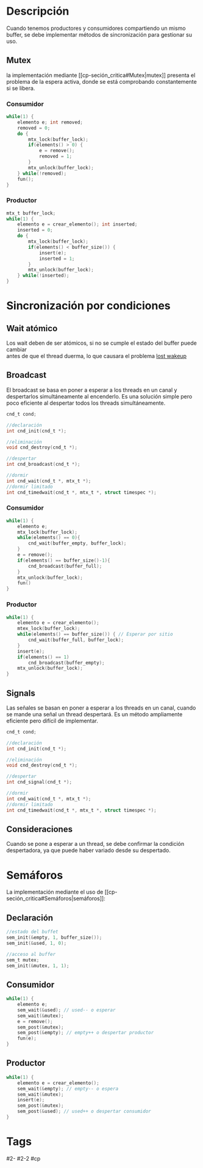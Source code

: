 # Descripción
Cuando tenemos productores y consumidores compartiendo un mismo buffer, se debe implementar métodos de sincronización para gestionar su uso.
## Mutex
la implementación mediante [[cp-seción_critica#Mutex|mutex]] presenta el problema de la espera activa, donde se está comprobando constantemente si se libera.
### Consumidor
```c
while(1) {  
	elemento e; int removed;  
	removed = 0;  
	do {  
		mtx_lock(buffer_lock);  
		if(elements() > 0) {  
			e = remove();  
			removed = 1;  
		}  
		mtx_unlock(buffer_lock);  
	} while(!removed);  
	fun();
}
```
### Productor
```c
mtx_t buffer_lock;
while(1) {
	elemento e = crear_elemento(); int inserted;
	inserted = 0;
	do {
		mtx_lock(buffer_lock);
		if(elements() < buffer_size()) {
			insert(e);
			inserted = 1;
		}
		mtx_unlock(buffer_lock);
	} while(!inserted);
}
```
# Sincronización por condiciones
## Wait atómico
Los wait deben de ser atómicos, si no se cumple el estado del buffer puede cambiar  
antes de que el thread duerma, lo que causara el problema [lost wakeup](https://docs.oracle.com/cd/E19120-01/open.solaris/816-5137/sync-30/index.html)
## Broadcast
El broadcast se basa en poner a esperar a los threads en un canal y despertarlos simultáneamente al encenderlo. Es una solución simple pero poco eficiente al despertar todos los threads simultáneamente.
```c
cnd_t cond;

//declaración
int cnd_init(cnd_t *);

//eliminación
void cnd_destroy(cnd_t *);

//despertar
int cnd_broadcast(cnd_t *);

//dormir
int cnd_wait(cnd_t *, mtx_t *);
//dormir limitado
int cnd_timedwait(cnd_t *, mtx_t *, struct timespec *);
```
### Consumidor
```c
while(1) {
	elemento e;
	mtx_lock(buffer_lock);
	while(elements() == 0){
		cnd_wait(buffer_empty, buffer_lock);
	}
	e = remove();
	if(elements() == buffer_size()-1){
		cnd_broadcast(buffer_full);
	}
	mtx_unlock(buffer_lock);
	fun()
}
```
### Productor
```c
while(1) {  
	elemento e = crear_elemento();  
	mtex_lock(buffer_lock);  
	while(elements() == buffer_size()) { // Esperar por sitio  
		cnd_wait(buffer_full, buffer_lock);  
	}  
	insert(e);  
	if(elements() == 1)  
		cnd_broadcast(buffer_empty);  
	mtx_unlock(buffer_lock);  
}
```
## Signals
Las señales se basan en poner a esperar a los threads en un canal, cuando se mande una señal un thread despertará. Es un método ampliamente eficiente pero difícil de implementar.
```c
cnd_t cond;

//declaración
int cnd_init(cnd_t *);

//eliminación
void cnd_destroy(cnd_t *);

//despertar
int cnd_signal(cnd_t *);

//dormir
int cnd_wait(cnd_t *, mtx_t *);
//dormir limitado
int cnd_timedwait(cnd_t *, mtx_t *, struct timespec *);
```
## Consideraciones
Cuando se pone a esperar a un thread, se debe confirmar la condición despertadora, ya que puede haber variado desde su despertado.
# Semáforos
La implementación mediante el uso de [[cp-seción_critica#Semáforos|semáforos]]:
## Declaración
```c
//estado del buffet
sem_init(&empty, 1, buffer_size());
sem_init(&used, 1, 0);

//acceso al buffer
sem_t mutex;
sem_init(&mutex, 1, 1);
```
## Consumidor
```c
while(1) {
	elemento e;
	sem_wait(&used); // used-- o esperar
	sem_wait(&mutex);
	e = remove();
	sem_post(&mutex);
	sem_post(&empty); // empty++ o despertar productor
	fun(e);
}
```
## Productor
```c
while(1) {
	elemento e = crear_elemento();
	sem_wait(&empty); // empty-- o espera
	sem_wait(&mutex);
	insert(e);
	sem_post(&mutex);
	sem_post(&used); // used++ o despertar consumidor
}
```
# Tags
#2-
#2-2
#cp